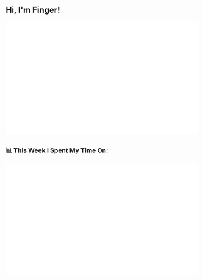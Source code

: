 <h2> Hi, I'm Finger!</h2>

<img align="right" src="https://raw.githubusercontent.com/spianmo/github-stats/master/generated/overview.svg#gh-light-mode-only">

<!-- <img align="right" height="160em" src="https://github-readme-stats-eight-theta.vercel.app/api/top-langs/?username=spianmo&layout=compact&langs_count=8&theme=algolia"/>	 -->
	
```go
package main

type Me struct {
	Name   string
	Job    string
	Code   string
	Skills string
}

func main() {
	me := &Me{
		Name:   "Finger",
		Job:    "Client-side Engineer",
		Code:   "Java and C++ and Others",
		Skills: "Android Security NLP ^o^",
	}
	_ = me
}
```


<h3>📊 This Week I Spent My Time On:</h3>
<img align='right' src="https://raw.githubusercontent.com/spianmo/github-stats/master/generated/languages.svg#gh-light-mode-only">

<!--START_SECTION:waka-->

```text
Python                   4 hrs 51 mins   ███████████████░░░░░░░░░░   59.74 %
Text                     2 hrs 15 mins   ███████░░░░░░░░░░░░░░░░░░   27.68 %
Makefile                 28 mins         █▒░░░░░░░░░░░░░░░░░░░░░░░   05.85 %
requirements.txt         14 mins         ▓░░░░░░░░░░░░░░░░░░░░░░░░   03.04 %
Bash                     3 mins          ▒░░░░░░░░░░░░░░░░░░░░░░░░   00.74 %
BashPro Shell Script     3 mins          ▒░░░░░░░░░░░░░░░░░░░░░░░░   00.67 %
```

<!--END_SECTION:waka-->
